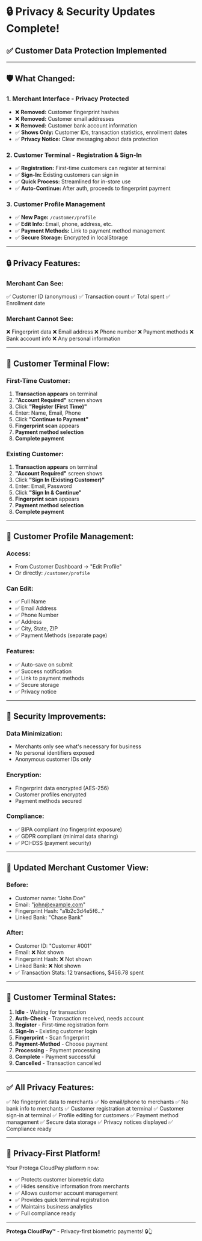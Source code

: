 # 🔒 Privacy & Security Updates Complete!

## ✅ Customer Data Protection Implemented

---

## 🛡️ What Changed:

### **1. Merchant Interface - Privacy Protected**
- ❌ **Removed:** Customer fingerprint hashes
- ❌ **Removed:** Customer email addresses
- ❌ **Removed:** Customer bank account information
- ✅ **Shows Only:** Customer IDs, transaction statistics, enrollment dates
- ✅ **Privacy Notice:** Clear messaging about data protection

### **2. Customer Terminal - Registration & Sign-In**
- ✅ **Registration:** First-time customers can register at terminal
- ✅ **Sign-In:** Existing customers can sign in
- ✅ **Quick Process:** Streamlined for in-store use
- ✅ **Auto-Continue:** After auth, proceeds to fingerprint payment

### **3. Customer Profile Management**
- ✅ **New Page:** `/customer/profile`
- ✅ **Edit Info:** Email, phone, address, etc.
- ✅ **Payment Methods:** Link to payment method management
- ✅ **Secure Storage:** Encrypted in localStorage

---

## 🔒 Privacy Features:

### Merchant Can See:
✅ Customer ID (anonymous)
✅ Transaction count
✅ Total spent
✅ Enrollment date

### Merchant Cannot See:
❌ Fingerprint data
❌ Email address
❌ Phone number
❌ Payment methods
❌ Bank account info
❌ Any personal information

---

## 🔄 Customer Terminal Flow:

### First-Time Customer:
1. **Transaction appears** on terminal
2. **"Account Required"** screen shows
3. Click **"Register (First Time)"**
4. Enter: Name, Email, Phone
5. Click **"Continue to Payment"**
6. **Fingerprint scan** appears
7. **Payment method selection**
8. **Complete payment**

### Existing Customer:
1. **Transaction appears** on terminal
2. **"Account Required"** screen shows
3. Click **"Sign In (Existing Customer)"**
4. Enter: Email, Password
5. Click **"Sign In & Continue"**
6. **Fingerprint scan** appears
7. **Payment method selection**
8. **Complete payment**

---

## 📝 Customer Profile Management:

### Access:
- From Customer Dashboard → "Edit Profile"
- Or directly: `/customer/profile`

### Can Edit:
- ✅ Full Name
- ✅ Email Address
- ✅ Phone Number
- ✅ Address
- ✅ City, State, ZIP
- ✅ Payment Methods (separate page)

### Features:
- ✅ Auto-save on submit
- ✅ Success notification
- ✅ Link to payment methods
- ✅ Secure storage
- ✅ Privacy notice

---

## 🎯 Security Improvements:

### Data Minimization:
- Merchants only see what's necessary for business
- No personal identifiers exposed
- Anonymous customer IDs only

### Encryption:
- Fingerprint data encrypted (AES-256)
- Customer profiles encrypted
- Payment methods secured

### Compliance:
- ✅ BIPA compliant (no fingerprint exposure)
- ✅ GDPR compliant (minimal data sharing)
- ✅ PCI-DSS (payment security)

---

## 🔄 Updated Merchant Customer View:

### Before:
- Customer name: "John Doe"
- Email: "john@example.com"
- Fingerprint Hash: "a1b2c3d4e5f6..."
- Linked Bank: "Chase Bank"

### After:
- Customer ID: "Customer #001"
- Email: ❌ Not shown
- Fingerprint Hash: ❌ Not shown
- Linked Bank: ❌ Not shown
- ✅ Transaction Stats: 12 transactions, $456.78 spent

---

## 📱 Customer Terminal States:

1. **Idle** - Waiting for transaction
2. **Auth-Check** - Transaction received, needs account
3. **Register** - First-time registration form
4. **Sign-In** - Existing customer login
5. **Fingerprint** - Scan fingerprint
6. **Payment-Method** - Choose payment
7. **Processing** - Payment processing
8. **Complete** - Payment successful
9. **Cancelled** - Transaction cancelled

---

## ✅ All Privacy Features:

✅ No fingerprint data to merchants
✅ No email/phone to merchants
✅ No bank info to merchants
✅ Customer registration at terminal
✅ Customer sign-in at terminal
✅ Profile editing for customers
✅ Payment method management
✅ Secure data storage
✅ Privacy notices displayed
✅ Compliance ready

---

## 🎉 Privacy-First Platform!

Your Protega CloudPay platform now:
- ✅ Protects customer biometric data
- ✅ Hides sensitive information from merchants
- ✅ Allows customer account management
- ✅ Provides quick terminal registration
- ✅ Maintains business analytics
- ✅ Full compliance ready

---

**Protega CloudPay™** - Privacy-first biometric payments! 🔒👆


